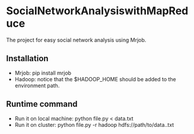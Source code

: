 # SocialNetworkAnalysiswithMapReduce

The project for easy social network analysis using Mrjob.

## Installation
- Mrjob: pip install mrjob
- Hadoop: notice that the $HADOOP_HOME should be added to the environment path.

## Runtime command
- Run it on local machine:
  python file.py < data.txt
- Run it on cluster:
  python file.py -r hadoop hdfs://path/to/data..txt



